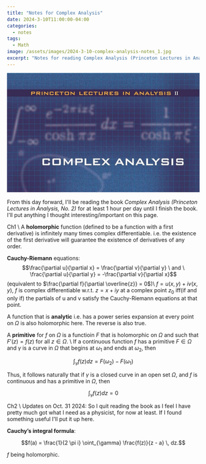 ```yaml
---
title: "Notes for Complex Analysis"
date: 2024-3-10T11:00:00-04:00
categories:
  - notes
tags:
  - Math
image: /assets/images/2024-3-10-complex-analysis-notes_1.jpg
excerpt: "Notes for reading Complex Analysis (Princeton Lectures in Analysis, No. 2)"
---
```


<img src="/assets/images/2024-3-10-complex-analysis-notes_1.jpg" alt="book cover">

From this day forward, I'll be reading the book $\textit{Complex Analysis (Princeton Lectures in Analysis, No. 2)}$ for at least 1 hour
per day until I finish the book. I'll put anything I thought interesting/important on this page.

Ch1 \\
A $\textbf{holomorphic}$ function (defined to be a function with a first derivative) is infinitely many times complex differentiable.
i.e. the existence of the first derivative will guarantee the existence of derivatives of any order.

$\textbf{Cauchy-Riemann}$ equations: 
$$\frac{\partial u}{\partial x} = \frac{\partial v}{\partial y} \ and
 \ \frac{\partial u}{\partial y} = -\frac{\partial v}{\partial x}$$ (equivalent to $\frac{\partial f}{\partial \overline{z}} = 0$)\\
$f = u(x,y) + iv(x,y)$, $f$ is complex differentiable w.r.t. $z=x+iy$ at a complex point $z_0$ iff(if and only if) the partials of u and v satisfy the Cauchy-Riemann equations at that point.

A function that is $\textbf{analytic}$ i.e. has a power series expansion at every point on $\Omega$ is also holomorphic here. The reverse is also true.

A $\textbf{primitive}$ for $f$ on $\Omega$ is a functioin $F$ that is holomorphic on $\Omega$ and such that $F'(z)=f(z)$ for all $z \in \Omega$. \\
If a continuous function $f$ has a primitive $F \in \Omega$ and $\gamma$ is a curve in $\Omega$ that begins at $\omega_1$ and ends at $\omega_2$, then

$$\int_\gamma f(z) dz = F(\omega_2) - F(\omega_1)$$

Thus, it follows naturally that if $\gamma$ is a closed curve in an open set $\Omega$, and $f$ is continuous and has a primitive in $\Omega$, then

$$\int_\gamma f(z)dz = 0$$

Ch2 \\
Updates on Oct. 31 2024: So I quit reading the book as I feel I have pretty much got what I need as a physicist, for now at least. If I found something 
useful I'll put it up here.

$\textbf{Cauchy's integral formula}$:

$$f(a) = \frac{1}{2 \pi i} \oint_{\gamma} \frac{f(z)}{z - a} \, dz.$$

$f$ being holomorphic.